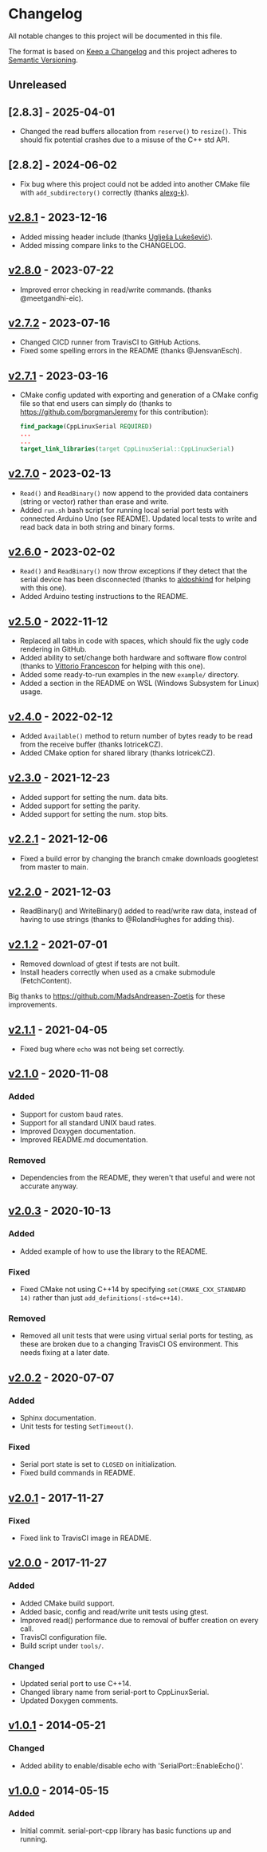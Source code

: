 # Changelog

All notable changes to this project will be documented in this file.

The format is based on [Keep a Changelog](http://keepachangelog.com/en/1.0.0/)
and this project adheres to [Semantic Versioning](http://semver.org/spec/v2.0.0.html).

## Unreleased

## [2.8.3] - 2025-04-01

- Changed the read buffers allocation from `reserve()` to `resize()`. This should fix potential crashes due to a misuse of the C++ std API.

## [2.8.2] - 2024-06-02

- Fix bug where this project could not be added into another CMake file with `add_subdirectory()` correctly (thanks [alexg-k](https://github.com/alexg-k)).

## [v2.8.1] - 2023-12-16

- Added missing header include (thanks [Uglješa Lukešević](https://github.com/ukicomputers)).
- Added missing compare links to the CHANGELOG.

## [v2.8.0] - 2023-07-22

- Improved error checking in read/write commands. (thanks @meetgandhi-eic).

## [v2.7.2] - 2023-07-16

- Changed CICD runner from TravisCI to GitHub Actions.
- Fixed some spelling errors in the README (thanks @JensvanEsch).

## [v2.7.1] - 2023-03-16

- CMake config updated with exporting and generation of a CMake config file so that end users can simply do (thanks to https://github.com/borgmanJeremy for this contribution):

    ```cmake
    find_package(CppLinuxSerial REQUIRED)
    ...
    ...
    target_link_libraries(target CppLinuxSerial::CppLinuxSerial)
    ```

## [v2.7.0] - 2023-02-13

- `Read()` and `ReadBinary()` now append to the provided data containers (string or vector) rather than erase and write.
- Added `run.sh` bash script for running local serial port tests with connected Arduino Uno (see README). Updated local tests to write and read back data in both string and binary forms.

## [v2.6.0] - 2023-02-02

- `Read()` and `ReadBinary()` now throw exceptions if they detect that the serial device has been disconnected (thanks to [aldoshkind](https://github.com/aldoshkind) for helping with this one).
- Added Arduino testing instructions to the README.

## [v2.5.0] - 2022-11-12

- Replaced all tabs in code with spaces, which should fix the ugly code rendering in GitHub.
- Added ability to set/change both hardware and software flow control (thanks to [Vittorio Francescon](https://github.com/VFrancescon/) for helping with this one).
- Added some ready-to-run examples in the new `example/` directory.
- Added a section in the README on WSL (Windows Subsystem for Linux) usage.

## [v2.4.0] - 2022-02-12

- Added `Available()` method to return number of bytes ready to be read from the receive buffer (thanks lotricekCZ).
- Added CMake option for shared library (thanks lotricekCZ).

## [v2.3.0] - 2021-12-23

- Added support for setting the num. data bits.
- Added support for setting the parity.
- Added support for setting the num. stop bits.

## [v2.2.1] - 2021-12-06

- Fixed a build error by changing the branch cmake downloads googletest from master to main.

## [v2.2.0] - 2021-12-03

- ReadBinary() and WriteBinary() added to read/write raw data, instead of having to use strings (thanks to @RolandHughes for adding this).

## [v2.1.2] - 2021-07-01

- Removed download of gtest if tests are not built.
- Install headers correctly when used as a cmake submodule (FetchContent).

Big thanks to https://github.com/MadsAndreasen-Zoetis for these improvements.

## [v2.1.1] - 2021-04-05

- Fixed bug where `echo` was not being set correctly.

## [v2.1.0] - 2020-11-08

### Added
- Support for custom baud rates.
- Support for all standard UNIX baud rates.
- Improved Doxygen documentation.
- Improved README.md documentation.

### Removed
- Dependencies from the README, they weren't that useful and were not accurate anyway.

## [v2.0.3] - 2020-10-13

### Added
- Added example of how to use the library to the README.

### Fixed
- Fixed CMake not using C++14 by specifying `set(CMAKE_CXX_STANDARD 14)` rather than just `add_definitions(-std=c++14)`.

### Removed
- Removed all unit tests that were using virtual serial ports for testing, as these are broken due to a changing TravisCI OS environment. This needs fixing at a later date.

## [v2.0.2] - 2020-07-07

### Added
- Sphinx documentation.
- Unit tests for testing `SetTimeout()`.

### Fixed
- Serial port state is set to `CLOSED` on initialization.
- Fixed build commands in README.

## [v2.0.1] - 2017-11-27

### Fixed
- Fixed link to TravisCI image in README.

## [v2.0.0] - 2017-11-27

### Added
- Added CMake build support.
- Added basic, config and read/write unit tests using gtest.
- Improved read() performance due to removal of buffer creation on every call.
- TravisCI configuration file.
- Build script under `tools/`.

### Changed
- Updated serial port to use C++14.
- Changed library name from serial-port to CppLinuxSerial.
- Updated Doxygen comments.

## [v1.0.1] - 2014-05-21
 
### Changed
- Added ability to enable/disable echo with 'SerialPort::EnableEcho()'.

## [v1.0.0] - 2014-05-15

### Added
- Initial commit. serial-port-cpp library has basic functions up and running.

[Unreleased]: https://github.com/mbedded-ninja/CppLinuxSerial/compare/v2.8.3...HEAD
[v2.8.3]: https://github.com/mbedded-ninja/CppLinuxSerial/compare/v2.8.2...v2.8.3
[v2.8.2]: https://github.com/mbedded-ninja/CppLinuxSerial/compare/v2.8.1...v2.8.2
[v2.8.1]: https://github.com/mbedded-ninja/CppLinuxSerial/compare/v2.8.0...v2.8.1
[v2.8.0]: https://github.com/mbedded-ninja/CppLinuxSerial/compare/v2.7.2...v2.8.0
[v2.7.2]: https://github.com/mbedded-ninja/CppLinuxSerial/compare/v2.7.1...v2.7.2
[v2.7.1]: https://github.com/mbedded-ninja/CppLinuxSerial/compare/v2.7.0...v2.7.1
[v2.7.0]: https://github.com/mbedded-ninja/CppLinuxSerial/compare/v2.6.0...v2.7.0
[v2.6.0]: https://github.com/mbedded-ninja/CppLinuxSerial/compare/v2.5.0...v2.6.0
[v2.5.0]: https://github.com/mbedded-ninja/CppLinuxSerial/compare/v2.4.0...v2.5.0
[v2.4.0]: https://github.com/mbedded-ninja/CppLinuxSerial/compare/v2.3.0...v2.4.0
[v2.3.0]: https://github.com/mbedded-ninja/CppLinuxSerial/compare/v2.2.1...v2.3.0
[v2.2.1]: https://github.com/mbedded-ninja/CppLinuxSerial/compare/v2.2.0...v2.2.1
[v2.2.0]: https://github.com/mbedded-ninja/CppLinuxSerial/compare/v2.1.2...v2.2.0
[v2.1.2]: https://github.com/mbedded-ninja/CppLinuxSerial/compare/v2.1.1...v2.1.2
[v2.1.1]: https://github.com/mbedded-ninja/CppLinuxSerial/compare/v2.1.0...v2.1.1
[v2.1.0]: https://github.com/mbedded-ninja/CppLinuxSerial/compare/v2.0.3...v2.1.0
[v2.0.3]: https://github.com/mbedded-ninja/CppLinuxSerial/compare/v2.0.2...v2.0.3
[v2.0.2]: https://github.com/mbedded-ninja/CppLinuxSerial/compare/v2.0.1...v2.0.2
[v2.0.1]: https://github.com/mbedded-ninja/CppLinuxSerial/compare/v2.0.0...v2.0.1
[v2.0.0]: https://github.com/mbedded-ninja/CppLinuxSerial/compare/v1.0.1...v2.0.0
[v1.0.1]: https://github.com/mbedded-ninja/CppLinuxSerial/compare/v1.0.0...v1.0.1
[v1.0.0]: https://github.com/mbedded-ninja/CppLinuxSerial/compare/...v1.0.0
